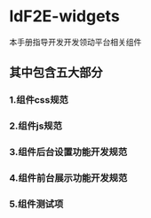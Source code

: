 # ldF2E-widgets
本手册指导开发开发领动平台相关组件

## 其中包含五大部分

### 1.组件css规范
### 2.组件js规范
### 3.组件后台设置功能开发规范
### 4.组件前台展示功能开发规范
### 5.组件测试项
